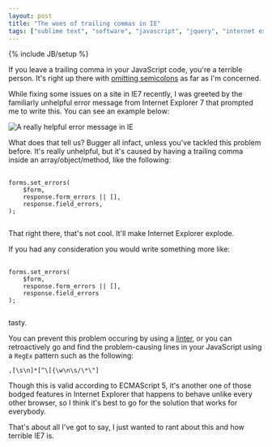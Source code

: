 ```yaml
---
layout: post
title: "The woes of trailing commas in IE"
tags: ["sublime text", "software", "javascript", "jquery", "internet explorer", "geekery"]
---
```

{% include JB/setup %}

If you leave a trailing comma in your JavaScript code, you're a terrible person. It's right up there with [omitting semicolons](https://github.com/twitter/bootstrap/issues/3057) as far as I'm concerned.

While fixing some issues on a site in IE7 recently, I was greeted by the familiarly unhelpful error message from Internet Explorer 7 that prompted me to write this. You can see an example below: 

![A really helpful error message in IE](http://uk.omg.li/L1VJ/by-default-2012-11-20-at-16.27.28.png)

What does that tell us? Bugger all infact, unless you've tackled this problem before. It's really unhelpful, but it's caused by having a trailing comma inside an array/object/method, like the following:

<pre>
    <code class="js">
forms.set_errors(
    $form,
    response.form_errors || [],
    response.field_errors,
);
    </code>
</pre>

That right there, that's not cool. It'll make Internet Explorer explode.

If you had any consideration you would write something more like:

<pre>
    <code class="js">
forms.set_errors(
    $form,
    response.form_errors || [],
    response.field_errors
);
    </code>
</pre>

tasty.

You can prevent this problem occuring by using a [linter](http://www.jslint.com/), or you can retroactively go and find the problem-causing lines in your JavaScript using a `RegEx` pattern such as the following: 

```
,[\s\n]*[^\[{\w\n\s/\*\"]
```

Though this is valid according to ECMAScript 5, it's another one of those bodged features in Internet Explorer that happens to behave unlike every other browser, so I think it's best to go for the solution that works for everybody.

That's about all I've got to say, I just wanted to rant about this and how terrible IE7 is.

